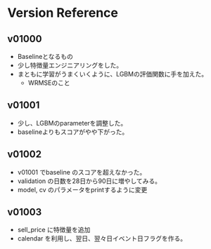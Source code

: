 # Version Reference

## v01000
- Baselineとなるもの
- 少し特徴量エンジニアリングをした。
- まともに学習がうまくいくように、LGBMの評価関数に手を加えた。
    - WRMSEのこと


## v01001
- 少し、LGBMのparameterを調整した。
- baselineよりもスコアがやや下がった。


## v01002
- v01001 でbaseline のスコアを超えなかった。
- validation の日数を28日から90日に増やしてみる。
- model, cv のパラメータをprintするように変更


## v01003
- sell_price に特徴量を追加
- calendar を利用し、翌日、翌々日イベント日フラグを作る。

